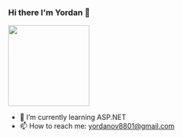 ### Hi there I'm Yordan 👋 

<img height="165em" src="https://github-readme-stats-eight-theta.vercel.app/api/top-langs/?username=yordanov1&layout=compact&langs_count=8&hide=java,r&theme=react "/>

- 🌱 I’m currently learning ASP.NET
- 📫 How to reach me: yordanov8801@gmail.com







